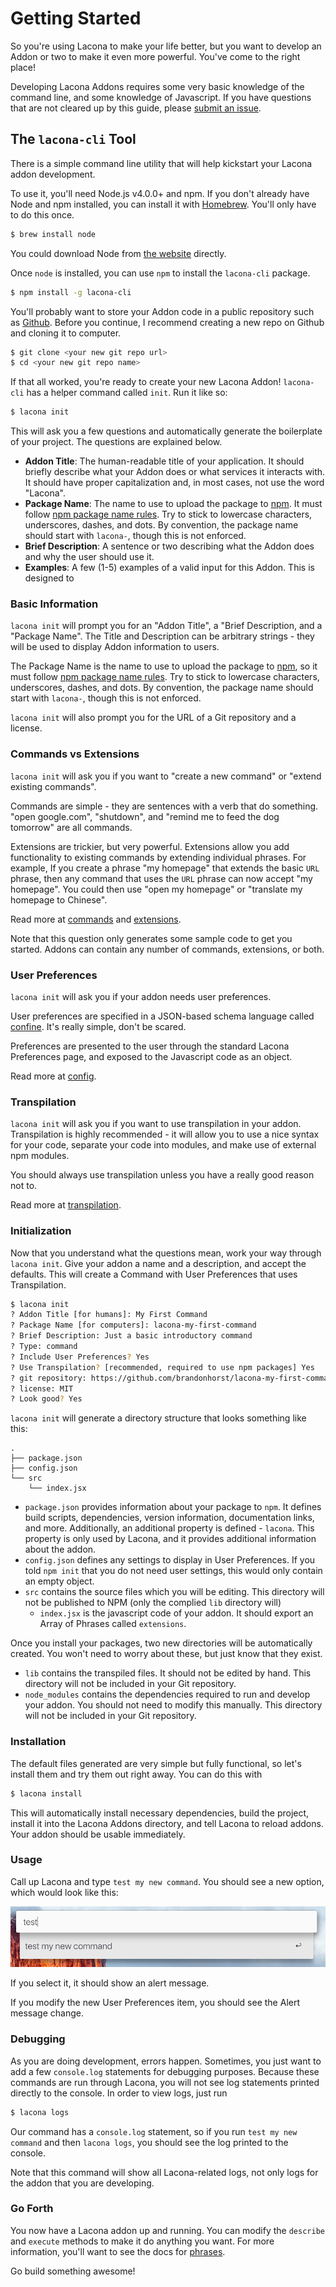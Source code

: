 # Getting Started

So you're using Lacona to make your life better, but you want to develop
an Addon or two to make it even more powerful. You've come to the right place!

Developing Lacona Addons requires some very basic knowledge of the command
line, and some knowledge of Javascript. If you have questions that are not
cleared up by this guide, please
[submit an issue](https://github.com/laconalabs/docs.lacona.io/issues).

## The `lacona-cli` Tool

There is a simple command line utility that will help kickstart your
Lacona addon development.

To use it, you'll need Node.js v4.0.0+ and npm. If you don't already
have Node and npm installed, you can install it with
[Homebrew](https://homebrew.sh). You'll only have to do this once.

```sh
$ brew install node
```

You could download Node from [the website](https://nodejs.org) directly.

Once `node` is installed, you can use `npm` to install the `lacona-cli` package.

```sh
$ npm install -g lacona-cli
```

You'll probably want to store your Addon code in a public repository such as
[Github](https://github.com). Before you continue, I recommend creating a new
repo on Github and cloning it to computer.

```sh
$ git clone <your new git repo url>
$ cd <your new git repo name>
```

If that all worked, you're ready to create your new Lacona Addon! `lacona-cli`
has a helper command called `init`. Run it like so:

```sh
$ lacona init
```

This will ask you a few questions and automatically generate
the boilerplate of your project. The questions are explained below.

- **Addon Title**: The human-readable title of your application. It should briefly
describe what your Addon does or what services it interacts with.
It should have proper capitalization and, in most cases, not use the word "Lacona".
- **Package Name**: The name to use to upload the package to
[npm](http://npmjs.com). It must follow
[npm package name rules](https://docs.npmjs.com/files/package.json#name).
Try to stick to lowercase characters, underscores, dashes, and dots.
By convention, the package name should start with `lacona-`, though this is
not enforced.
- **Brief Description**: A sentence or two describing what the Addon does and
why the user should use it.
- **Examples**: A few (1-5) examples of a valid input for this Addon. This is
designed to 

### Basic Information

`lacona init` will prompt you for an "Addon Title", a "Brief Description,
and a "Package Name". The Title and Description can be arbitrary strings -
they will be used to display Addon information to users.

The Package Name is the name to use to upload the package to
[npm](http://npmjs.com), so it must follow
[npm package name rules](https://docs.npmjs.com/files/package.json#name).
Try to stick to lowercase characters, underscores, dashes, and dots.
By convention, the package name should start with `lacona-`, though this is
not enforced.

`lacona init` will also prompt you for the URL of a Git repository and a license.

### Commands vs Extensions

`lacona init` will ask you if you want to "create a new command" or
"extend existing commands".

Commands are simple - they are sentences with a verb that do something.
"open google.com", "shutdown", and "remind me to feed the dog tomorrow" are
all commands.

Extensions are trickier, but very powerful. Extensions allow you add
functionality to existing commands by extending individual phrases. For example,
If you create a phrase "my homepage" that extends the basic `URL` phrase, then
any command that uses the `URL` phrase can now accept "my homepage". You could
then use "open my homepage" or "translate my homepage to Chinese".

Read more at [commands](commands.md) and [extensions](extensions.md).

Note that this question only generates some sample code to get you started.
Addons can contain any number of commands, extensions, or both.

### User Preferences

`lacona init` will ask you if your addon needs user preferences.

User preferences are specified in a JSON-based schema language called
[confine](https://github.com/brandonhorst/confine). It's really simple, don't
be scared.

Preferences are presented to the user through the standard Lacona Preferences
page, and exposed to the Javascript code as an object.

Read more at [config](../advanced/config.md).

### Transpilation

`lacona init` will ask you if you want to use transpilation in your addon.
Transpilation is highly recommended - it will allow you to use a nice syntax
for your code, separate your code into modules, and make use of external
npm modules.

You should always use transpilation unless you have a really good reason not to.

Read more at [transpilation](../advanced/transpilation.md).

### Initialization

Now that you understand what the questions mean, work your way through
`lacona init`. Give your addon a name and a description, and accept
the defaults. This will create a Command with User Preferences that uses
Transpilation.

```sh
$ lacona init
? Addon Title [for humans]: My First Command
? Package Name [for computers]: lacona-my-first-command
? Brief Description: Just a basic introductory command
? Type: command
? Include User Preferences? Yes
? Use Transpilation? [recommended, required to use npm packages] Yes
? git repository: https://github.com/brandonhorst/lacona-my-first-command.git
? license: MIT
? Look good? Yes
```

`lacona init` will generate a directory structure that
looks something like this:

```
.
├── package.json
├── config.json
└── src
    └── index.jsx
```

- `package.json` provides information about your package to `npm`. It defines
build scripts, dependencies, version information, documentation links, and more.
Additionally, an additional property is defined - `lacona`. This property is
only used by Lacona, and it provides additional information about the addon.
- `config.json` defines any settings to display in User Preferences.
  If you told `npm init` that you do not need user settings, this
  would only contain an empty object.
- `src` contains the source files which you will be editing. This directory
  will not be published to NPM (only the complied `lib` directory will)
  - `index.jsx` is the javascript code of your addon. It should export
    an Array of Phrases called `extensions`.

Once you install your packages, two new directories will be automatically
created. You won't need to worry about these, but just know that they exist.

- `lib` contains the transpiled files. It should not be edited by hand. This
  directory will not be included in your Git repository.
- `node_modules` contains the dependencies required to run and develop your
  addon. You should not need to modify this manually. This directory
  will not be included in your Git repository.

### Installation

The default files generated are very simple but fully functional, so let's
install them and try them out right away. You can do this with

```sh
$ lacona install
```

This will automatically install necessary dependencies, build the project,
install it into the Lacona Addons directory, and tell Lacona to reload addons.
Your addon should be usable immediately.

### Usage

Call up Lacona and type `test my new command`.
You should see a new option, which would look like this:

![Lacona screenshot showing "test my new command"](/img/test-my-new-command.png)

If you select it, it should show an alert message.

If you modify the new User Preferences item, you should see the Alert message
change.

### Debugging

As you are doing development, errors happen. Sometimes, you just want to add
a few `console.log` statements for debugging purposes. Because these commands
are run through Lacona, you will not see log statements printed directly
to the console. In order to view logs, just run

```sh
$ lacona logs
```

Our command has a `console.log` statement, so if you run `test my new command`
and then `lacona logs`, you should see the log printed to the console.

Note that this command will show all Lacona-related logs, not only
logs for the addon that you are developing.

### Go Forth

You now have a Lacona addon up and running. You can modify the `describe` and
`execute` methods to make it do anything you want. For more information,
you'll want to see the docs for [phrases](phrases.md).

Go build something awesome!
